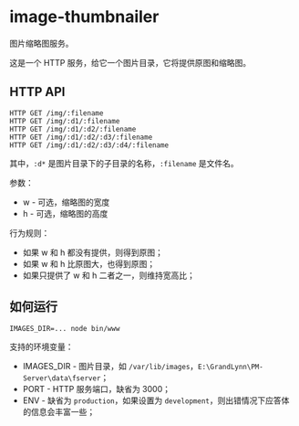# image-thumbnailer

图片缩略图服务。

这是一个 HTTP 服务，给它一个图片目录，它将提供原图和缩略图。

## HTTP API

```
HTTP GET /img/:filename
HTTP GET /img/:d1/:filename
HTTP GET /img/:d1/:d2/:filename
HTTP GET /img/:d1/:d2/:d3/:filename
HTTP GET /img/:d1/:d2/:d3/:d4/:filename
```
其中，`:d*` 是图片目录下的子目录的名称，`:filename` 是文件名。

参数：

- w - 可选，缩略图的宽度
- h - 可选，缩略图的高度

行为规则：

- 如果 w 和 h 都没有提供，则得到原图；
- 如果 w 和 h 比原图大，也得到原图；
- 如果只提供了 w 和 h 二者之一，则维持宽高比；

## 如何运行

```
IMAGES_DIR=... node bin/www
```

支持的环境变量：

- IMAGES\_DIR - 图片目录，如 `/var/lib/images`，`E:\GrandLynn\PM-Server\data\fserver`；
- PORT - HTTP 服务端口，缺省为 3000；
- ENV - 缺省为 `production`，如果设置为 `development`，则出错情况下应答体的信息会丰富一些；
